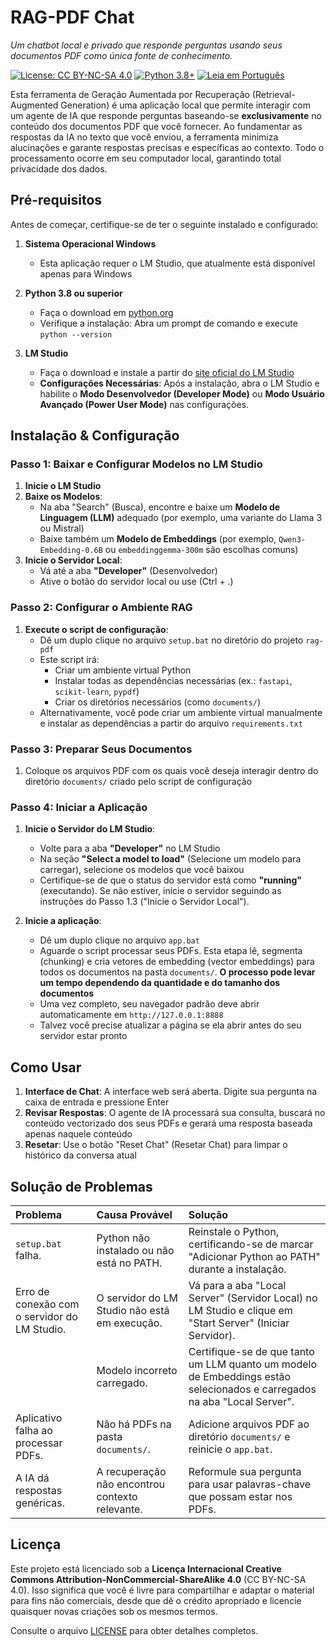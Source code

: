 # RAG-PDF Chat
*Um chatbot local e privado que responde perguntas usando seus documentos PDF como única fonte de conhecimento.*

[![License: CC BY-NC-SA 4.0](https://img.shields.io/badge/License-CC_BY--NC--SA_4.0-lightgrey.svg)](https://creativecommons.org/licenses/by-nc-sa/4.0/)
[![Python 3.8+](https://img.shields.io/badge/python-3.8+-blue.svg)](https://www.python.org/downloads/)
[![Leia em Português](https://img.shields.io/badge/Read%20in-English-blue)](README.md)

Esta ferramenta de Geração Aumentada por Recuperação (Retrieval-Augmented Generation) é uma aplicação local que permite interagir com um agente de IA que responde perguntas baseando-se **exclusivamente** no conteúdo dos documentos PDF que você fornecer. Ao fundamentar as respostas da IA no texto que você enviou, a ferramenta minimiza alucinações e garante respostas precisas e específicas ao contexto. Todo o processamento ocorre em seu computador local, garantindo total privacidade dos dados.

## Pré-requisitos

Antes de começar, certifique-se de ter o seguinte instalado e configurado:

1.  **Sistema Operacional Windows**
    *   Esta aplicação requer o LM Studio, que atualmente está disponível apenas para Windows

2.  **Python 3.8 ou superior**
    *   Faça o download em [python.org](https://www.python.org/downloads/)
    *   Verifique a instalação: Abra um prompt de comando e execute `python --version`

3.  **LM Studio**
    *   Faça o download e instale a partir do [site oficial do LM Studio](https://lmstudio.ai/)
    *   **Configurações Necessárias**: Após a instalação, abra o LM Studio e habilite o **Modo Desenvolvedor (Developer Mode)** ou **Modo Usuário Avançado (Power User Mode)** nas configurações.

## Instalação & Configuração

### Passo 1: Baixar e Configurar Modelos no LM Studio

1.  **Inicie o LM Studio**
2.  **Baixe os Modelos**:
    *   Na aba "Search" (Busca), encontre e baixe um **Modelo de Linguagem (LLM)** adequado (por exemplo, uma variante do Llama 3 ou Mistral)
    *   Baixe também um **Modelo de Embeddings** (por exemplo, `Qwen3-Embedding-0.6B` ou `embeddinggemma-300m` são escolhas comuns)
3.  **Inicie o Servidor Local**:
    *   Vá até a aba **"Developer"** (Desenvolvedor)
    *   Ative o botão do servidor local ou use (Ctrl + .)

### Passo 2: Configurar o Ambiente RAG

1.  **Execute o script de configuração**:
    *   Dê um duplo clique no arquivo `setup.bat` no diretório do projeto `rag-pdf`
    *   Este script irá:
        *   Criar um ambiente virtual Python
        *   Instalar todas as dependências necessárias (ex.: `fastapi`, `scikit-learn`, `pypdf`)
        *   Criar os diretórios necessários (como `documents/`)
    *   Alternativamente, você pode criar um ambiente virtual manualmente e instalar as dependências a partir do arquivo `requirements.txt`

### Passo 3: Preparar Seus Documentos

1.  Coloque os arquivos PDF com os quais você deseja interagir dentro do diretório `documents/` criado pelo script de configuração

### Passo 4: Iniciar a Aplicação

1.  **Inicie o Servidor do LM Studio**:
    *   Volte para a aba **"Developer"** no LM Studio
    *   Na seção **"Select a model to load"** (Selecione um modelo para carregar), selecione os modelos que você baixou
    *   Certifique-se de que o status do servidor está como **"running"** (executando). Se não estiver, inicie o servidor seguindo as instruções do Passo 1.3 ("Inicie o Servidor Local").

2.  **Inicie a aplicação**:
    *   Dê um duplo clique no arquivo `app.bat`
    *   Aguarde o script processar seus PDFs. Esta etapa lê, segmenta (chunking) e cria vetores de embedding (vector embeddings) para todos os documentos na pasta `documents/`. **O processo pode levar um tempo dependendo da quantidade e do tamanho dos documentos**
    *   Uma vez completo, seu navegador padrão deve abrir automaticamente em `http://127.0.0.1:8888`
    *   Talvez você precise atualizar a página se ela abrir antes do seu servidor estar pronto

## Como Usar

1.  **Interface de Chat**: A interface web será aberta. Digite sua pergunta na caixa de entrada e pressione Enter
2.  **Revisar Respostas**: O agente de IA processará sua consulta, buscará no conteúdo vectorizado dos seus PDFs e gerará uma resposta baseada apenas naquele conteúdo
3.  **Resetar**: Use o botão "Reset Chat" (Resetar Chat) para limpar o histórico da conversa atual

## Solução de Problemas

| Problema | Causa Provável | Solução |
| :--- | :--- | :--- |
| `setup.bat` falha. | Python não instalado ou não está no PATH. | Reinstale o Python, certificando-se de marcar "Adicionar Python ao PATH" durante a instalação. |
| Erro de conexão com o servidor do LM Studio. | O servidor do LM Studio não está em execução. | Vá para a aba "Local Server" (Servidor Local) no LM Studio e clique em "Start Server" (Iniciar Servidor). |
| | Modelo incorreto carregado. | Certifique-se de que tanto um LLM quanto um modelo de Embeddings estão selecionados e carregados na aba "Local Server". |
| Aplicativo falha ao processar PDFs. | Não há PDFs na pasta `documents/`. | Adicione arquivos PDF ao diretório `documents/` e reinicie o `app.bat`. |
| A IA dá respostas genéricas. | A recuperação não encontrou contexto relevante. | Reformule sua pergunta para usar palavras-chave que possam estar nos PDFs. |

## Licença

Este projeto está licenciado sob a **Licença Internacional Creative Commons Attribution-NonCommercial-ShareAlike 4.0** (CC BY-NC-SA 4.0). Isso significa que você é livre para compartilhar e adaptar o material para fins não comerciais, desde que dê o crédito apropriado e licencie quaisquer novas criações sob os mesmos termos.

Consulte o arquivo [LICENSE](LICENSE.md) para obter detalhes completos.